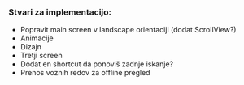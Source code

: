 ### Stvari za implementacijo:
* Popravit main screen v landscape orientaciji (dodat ScrollView?)
* Animacije
* Dizajn
* Tretji screen
* Dodat en shortcut da ponoviš zadnje iskanje?
* Prenos voznih redov za offline pregled